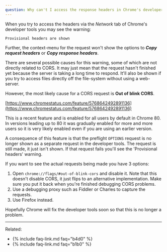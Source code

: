 ```yaml
---
question: Why can't I access the response headers in Chrome's developer tools?
---
```


When you try to access the headers via the *Network* tab of Chrome's developer tools you may see the warning:

```
Provisional headers are shown
```

Further, the context-menu for the request won't show the options to ***Copy request headers*** or
***Copy response headers***.

There are several possible causes for this warning, some of which are not directly related to CORS. It may just mean
that the request hasn't finished yet because the server is taking a long time to respond. It'll also be shown if you try
to access files directly off the file-system without using a web-server.

However, the most likely cause for a CORS request is **Out of blink CORS**.

[https://www.chromestatus.com/feature/5768642492891136](https://www.chromestatus.com/feature/5768642492891136)

This is a recent feature and is enabled for all users by default in Chrome 80. In versions leading up to 80 it was
gradually enabled for more and more users so it is very likely enabled even if you are using an earlier version.

A consequence of this feature is that the preflight `OPTIONS` request is no longer shown as a separate request in the
developer tools. The request is still made, it just isn't shown. If that request fails you'll see the 'Provisional
headers' warning.

If you want to see the actual requests being made you have 3 options:

1. Open `chrome://flags/#out-of-blink-cors` and disable it. Note that this doesn't disable CORS, it just flips to an
   alternative implementation. Make sure you put it back when you're finished debugging CORS problems.
2. Use a debugging proxy such as Fiddler or Charles to capture the requests.
3. Use Firefox instead.

Hopefully Chrome will fix the developer tools soon so that this is no longer a problem.

---

Related:

* {% include faq-link.md faq="b4d0" %}
* {% include faq-link.md faq="b1b0" %}
